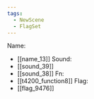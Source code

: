 ```yaml
---
tags:
  - NewScene
  - FlagSet
---
```

Name:
- [[name_13]]
Sound:
- [[sound_39]]
- [[sound_38]]
Fn:
- [[t4200_function8]]
Flag:
- [[flag_9476]]
